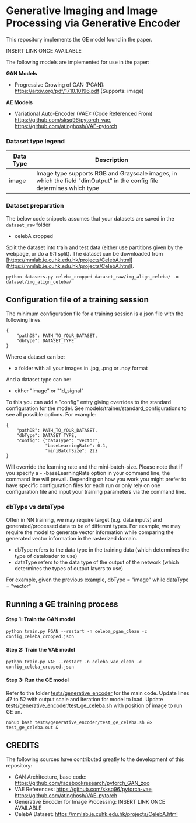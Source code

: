 # Generative Imaging and Image Processing via Generative Encoder

This repository implements the GE model found in the paper.

INSERT LINK ONCE AVAILABLE

The following models are implemented for use in the paper:

**GAN Models**
- Progressive Growing of GAN (PGAN): https://arxiv.org/pdf/1710.10196.pdf (Supports: image)

**AE Models**
- Variational Auto-Encoder (VAE): (Code Referenced From) https://github.com/sksq96/pytorch-vae, https://github.com/atinghosh/VAE-pytorch

### Dataset type legend

| Data Type | Description |
| --- | --- |
| image | Image type supports RGB and Grayscale images, in which the field "dimOutput" in the config file determines which type |

### Dataset preparation

The below code snippets assumes that your datasets are saved in the `dataset_raw` folder

- celebA cropped

Split the dataset into train and test data (either use partitions given by the webpage, or do a 9:1 split). The dataset can be downloaded from [https://mmlab.ie.cuhk.edu.hk/projects/CelebA.html](https://mmlab.ie.cuhk.edu.hk/projects/CelebA.html).

```
python datasets.py celeba_cropped dataset_raw/img_align_celeba/ -o dataset/img_align_celeba/
```

## Configuration file of a training session

The minimum configuration file for a training session is a json file with the following lines

```
{
    "pathDB": PATH_TO_YOUR_DATASET,
    "dbType": DATASET_TYPE
}
```

Where a dataset can be:
- a folder with all your images in .jpg, .png or .npy format

And a dataset type can be:
- either "image" or "1d_signal"

To this you can add a "config" entry giving overrides to the standard configuration for the model. See models/trainer/standard_configurations to see all possible options. For example:

```
{
    "pathDB": PATH_TO_YOUR_DATASET,
    "dbType": DATASET_TYPE,
    "config": {"dataType": "vector",
               "baseLearningRate": 0.1,
               "miniBatchSize": 22}
}
```

Will override the learning rate and the mini-batch-size. Please note that if you specify a - -baseLearningRate option in your command line, the command line will prevail. Depending on how you work you might prefer to have specific configuration files for each run or only rely on one configuration file and input your training parameters via the command line.

### dbType vs dataType

Often in NN training, we may require target (e.g. data inputs) and generated/processed data to be of different types. For example, we may require the model to generate vector information while comparing the generated vector information in the rasterized domain.

- dbType refers to the data type in the training data (which determines the type of dataloader to use)
- dataType refers to the data type of the output of the network (which determines the types of output layers to use)

For example, given the previous example, dbType = "image" while dataType = "vector"

## Running a GE training process

#### Step 1: Train the GAN model

```
python train.py PGAN --restart -n celeba_pgan_clean -c config_celeba_cropped.json
```

#### Step 2: Train the VAE model

```
python train.py VAE --restart -n celeba_vae_clean -c config_celeba_cropped.json
```

#### Step 3: Run the GE model

Refer to the folder [tests/generative_encoder](tests/generative_encoder) for the main code. Update lines 47 to 52 with output scale and iteration for model to load. Update [tests/generative_encoder/test_ge_celeba.sh](tests/generative_encoder/test_ge_celeba.sh) with position of image to run GE on.

```
nohup bash tests/generative_encoder/test_ge_celeba.sh &> test_ge_celeba.out &
```


## CREDITS

The following sources have contributed greatly to the development of this repository:

- GAN Architecture, base code: https://github.com/facebookresearch/pytorch_GAN_zoo
- VAE References: https://github.com/sksq96/pytorch-vae, https://github.com/atinghosh/VAE-pytorch
- Generative Encoder for Image Processing: INSERT LINK ONCE AVAILABLE
- CelebA Dataset: https://mmlab.ie.cuhk.edu.hk/projects/CelebA.html
